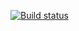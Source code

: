 [![Build status](https://ci.appveyor.com/api/projects/status/ej45488647ndn7aw?svg=true)](https://ci.appveyor.com/project/comradexlight/ajs-hw8-map-star)

